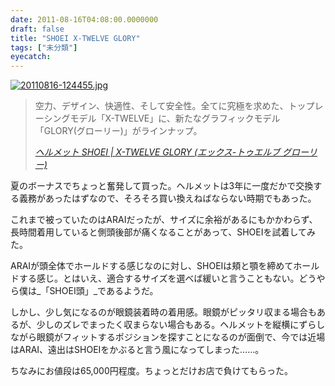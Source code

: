 ```yaml
---
date: 2011-08-16T04:08:00.0000000
draft: false
title: "SHOEI X-TWELVE GLORY"
tags: ["未分類"]
eyecatch: 
---
```

<p><a href="http://blog.daruyanagi.net/wp-content/uploads/2011/08/20110816-124455.jpg"><img src="http://blog.daruyanagi.net/wp-content/uploads/2011/08/20110816-124455.jpg" alt="20110816-124455.jpg" class="alignnone size-full" /></a></p>

<blockquote cite="http://jp.shoei.com/products/ja/helmet_detail.php?id=379">
<p>空力、デザイン、快適性、そして安全性。全てに究極を求めた、トップレーシングモデル「X-TWELVE」に、新たなグラフィックモデル「GLORY(グローリー)」がラインナップ。</p>

<cite><a href="http://jp.shoei.com/products/ja/helmet_detail.php?id=379">&#x30D8;&#x30EB;&#x30E1;&#x30C3;&#x30C8; SHOEI | X-TWELVE GLORY (&#x30A8;&#x30C3;&#x30AF;&#x30B9;-&#x30C8;&#x30A5;&#x30A8;&#x30EB;&#x30D6; &#x30B0;&#x30ED;&#x30FC;&#x30EA;&#x30FC;)</a></cite>
</blockquote>
<p>夏のボーナスでちょっと奮発して買った。ヘルメットは3年に一度だかで交換する義務があったはずなので、そろそろ買い換えねばならない時期でもあった。</p><p>これまで被っていたのはARAIだったが、サイズに余裕があるにもかかわらず、長時間着用していると側頭後部が痛くなることがあって、SHOEIを試着してみた。</p><p>ARAIが頭全体でホールドする感じなのに対し、SHOEIは頬と顎を締めてホールドする感じ。とはいえ、適合するサイズを選べば緩いと言うこともない。どうやら僕は_「SHOEI頭」_であるようだ。</p><p>しかし、少し気になるのが眼鏡装着時の着用感。眼鏡がピッタリ収まる場合もあるが、少しのズレでまったく収まらない場合もある。ヘルメットを縦横にずらしながら眼鏡がフィットするポジションを探すことになるのが面倒で、今では近場はARAI、遠出はSHOEIをかぶると言う風になってしまった……。</p><p>ちなみにお値段は65,000円程度。ちょっとだけお店で負けてもらった。</p>

